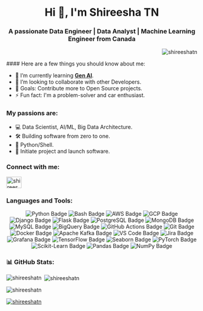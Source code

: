 <h1 align="center">Hi 👋, I'm Shireesha TN</h1>
<h3 align="center">A passionate Data Engineer | Data Analyst | Machine Learning Engineer from Canada</h3>
<p align="right"> <img src="https://komarev.com/ghpvc/?username=shireeshatn&label=Profile%20views&color=0e75b6&style=flat" alt="shireeshatn" /> </p>
#### Here are a few things you should know about me:

- 🌱 I’m currently learning **[Gen AI]()**.
- 👯 I’m looking to collaborate with other Developers.
- 🥅 Goals: Contribute more to Open Source projects.
- ⚡ Fun fact: I'm a problem-solver and car enthusiast.
</p>

### My passions are:

- 💻 Data Scientist, AI/ML, Big Data Architecture.
- 🛠️ Building software from zero to one.
- 🐍 Python/Shell.
- 🚀 Initiate project and launch software.


<h3 align="left">Connect with me:</h3>
<p align="left">
<a href="https://linkedin.com/in/shireeshatn" target="blank"><img align="center" src="https://raw.githubusercontent.com/rahuldkjain/github-profile-readme-generator/master/src/images/icons/Social/linked-in-alt.svg" alt="shireeshatn" height="30" width="40" /></a>
</p>

<h3 align="left">Languages and Tools:</h3>

<p align="center"> <img src="https://img.shields.io/badge/Python-3670A0?style=for-the-badge&logo=python&logoColor=ffdd54" alt="Python Badge"> <img src="https://img.shields.io/badge/Bash-4EAA25?style=for-the-badge&logo=gnu-bash&logoColor=white" alt="Bash Badge"> <img src="https://img.shields.io/badge/AWS-FF9900?style=for-the-badge&logo=amazon-aws&logoColor=black" alt="AWS Badge"> <img src="https://img.shields.io/badge/GCP-4285F4?style=for-the-badge&logo=google-cloud&logoColor=white" alt="GCP Badge"> <img src="https://img.shields.io/badge/Django-092E20?style=for-the-badge&logo=django&logoColor=white" alt="Django Badge"> <img src="https://img.shields.io/badge/Flask-000000?style=for-the-badge&logo=flask&logoColor=white" alt="Flask Badge"> <img src="https://img.shields.io/badge/PostgreSQL-336791?style=for-the-badge&logo=postgresql&logoColor=white" alt="PostgreSQL Badge"> <img src="https://img.shields.io/badge/MongoDB-47A248?style=for-the-badge&logo=mongodb&logoColor=white" alt="MongoDB Badge"> <img src="https://img.shields.io/badge/MySQL-4479A1?style=for-the-badge&logo=mysql&logoColor=black" alt="MySQL Badge"> <img src="https://img.shields.io/badge/BigQuery-4285F4?style=for-the-badge&logo=google-bigquery&logoColor=white" alt="BigQuery Badge"> <img src="https://img.shields.io/badge/GitHub%20Actions-2088FF?style=for-the-badge&logo=github-actions&logoColor=white" alt="GitHub Actions Badge"> <img src="https://img.shields.io/badge/Git-F05032?style=for-the-badge&logo=git&logoColor=white" alt="Git Badge"> <img src="https://img.shields.io/badge/Docker-2496ED?style=for-the-badge&logo=docker&logoColor=white" alt="Docker Badge"> <img src="https://img.shields.io/badge/Apache%20Kafka-231F20?style=for-the-badge&logo=apache-kafka&logoColor=white" alt="Apache Kafka Badge"> <img src="https://img.shields.io/badge/VS%20Code-007ACC?style=for-the-badge&logo=visual-studio-code&logoColor=white" alt="VS Code Badge"> <img src="https://img.shields.io/badge/Jira-0052CC?style=for-the-badge&logo=jira&logoColor=white" alt="Jira Badge"> <img src="https://img.shields.io/badge/Grafana-F46800?style=for-the-badge&logo=grafana&logoColor=white" alt="Grafana Badge"> <img src="https://img.shields.io/badge/TensorFlow-FF9900?style=for-the-badge&logo=tensorflow&logoColor=white" alt="TensorFlow Badge"> <img src="https://img.shields.io/badge/Seaborn-3776AB?style=for-the-badge&logo=seaborn&logoColor=white" alt="Seaborn Badge"> <img src="https://img.shields.io/badge/PyTorch-EE4C2C?style=for-the-badge&logo=pytorch&logoColor=white" alt="PyTorch Badge"> <img src="https://img.shields.io/badge/Scikit--Learn-F7931E?style=for-the-badge&logo=scikit-learn&logoColor=white" alt="Scikit-Learn Badge"> <img src="https://img.shields.io/badge/Pandas-150458?style=for-the-badge&logo=pandas&logoColor=white" alt="Pandas Badge"> <img src="https://img.shields.io/badge/NumPy-013243?style=for-the-badge&logo=numpy&logoColor=white" alt="NumPy Badge"> </p>


<h3 align="left">📊 GitHub Stats:</h3>

<p><img align="left" src="https://github-readme-stats.vercel.app/api/top-langs?username=shireeshatn&show_icons=true&locale=en&layout=compact" alt="shireeshatn" /></p>

<p>&nbsp;<img align="center" src="https://github-readme-stats.vercel.app/api?username=shireeshatn&show_icons=true&locale=en" alt="shireeshatn" /></p>

<p><img align="center" src="https://github-readme-streak-stats.herokuapp.com/?user=shireeshatn&" alt="shireeshatn" /></p>

<p align="left"> <a href="https://github.com/ryo-ma/github-profile-trophy"><img src="https://github-profile-trophy.vercel.app/?username=shireeshatn" alt="shireeshatn" /></a> </p>
